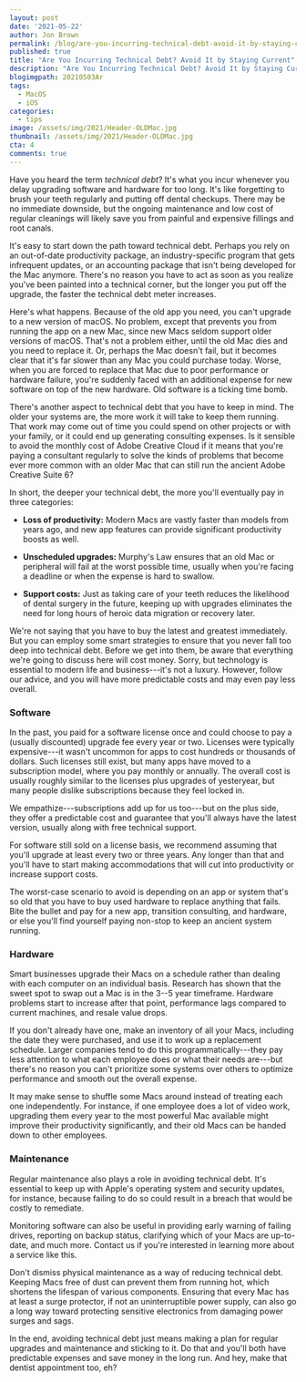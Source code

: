 ```yaml
---
layout: post
date: '2021-05-22'
author: Jon Brown
permalink: /blog/are-you-incurring-technical-debt-avoid-it-by-staying-current/
published: true
title: "Are You Incurring Technical Debt? Avoid It by Staying Current"
description: "Are You Incurring Technical Debt? Avoid It by Staying Current"
blogimgpath: 20210503Ar
tags:
  - MacOS
  - iOS
categories:
  - tips
image: /assets/img/2021/Header-OLDMac.jpg
thumbnail: /assets/img/2021/Header-OLDMac.jpg
cta: 4
comments: true
---
```

Have you heard the term *technical debt*? It's what you incur whenever
you delay upgrading software and hardware for too long. It's like
forgetting to brush your teeth regularly and putting off dental
checkups. There may be no immediate downside, but the ongoing
maintenance and low cost of regular cleanings will likely save you from
painful and expensive fillings and root canals.

It's easy to start down the path toward technical debt. Perhaps you rely
on an out-of-date productivity package, an industry-specific program
that gets infrequent updates, or an accounting package that isn't being
developed for the Mac anymore. There's no reason you have to act as soon
as you realize you've been painted into a technical corner, but the
longer you put off the upgrade, the faster the technical debt meter
increases.

Here's what happens. Because of the old app you need, you can't upgrade
to a new version of macOS. No problem, except that prevents you from
running the app on a new Mac, since new Macs seldom support older
versions of macOS. That's not a problem either, until the old Mac dies
and you need to replace it. Or, perhaps the Mac doesn't fail, but it
becomes clear that it's far slower than any Mac you could purchase
today. Worse, when you are forced to replace that Mac due to poor
performance or hardware failure, you're suddenly faced with an
additional expense for new software on top of the new hardware. Old
software is a ticking time bomb.

There's another aspect to technical debt that you have to keep in mind.
The older your systems are, the more work it will take to keep them
running. That work may come out of time you could spend on other
projects or with your family, or it could end up generating consulting
expenses. Is it sensible to avoid the monthly cost of Adobe Creative
Cloud if it means that you're paying a consultant regularly to solve the
kinds of problems that become ever more common with an older Mac that
can still run the ancient Adobe Creative Suite 6?

In short, the deeper your technical debt, the more you'll eventually pay
in three categories:

-   **Loss of productivity:** Modern Macs are vastly faster than models
    from years ago, and new app features can provide significant
    productivity boosts as well.

-   **Unscheduled upgrades:** Murphy's Law ensures that an old Mac or
    peripheral will fail at the worst possible time, usually when you're
    facing a deadline or when the expense is hard to swallow.

-   **Support costs:** Just as taking care of your teeth reduces the
    likelihood of dental surgery in the future, keeping up with upgrades
    eliminates the need for long hours of heroic data migration or
    recovery later.

We're not saying that you have to buy the latest and greatest
immediately. But you can employ some smart strategies to ensure that you
never fall too deep into technical debt. Before we get into them, be
aware that everything we're going to discuss here will cost money.
Sorry, but technology is essential to modern life and business---it's
not a luxury. However, follow our advice, and you will have more
predictable costs and may even pay less overall.​

### Software

In the past, you paid for a software license once and could choose to
pay a (usually discounted) upgrade fee every year or two. Licenses were
typically expensive---it wasn't uncommon for apps to cost hundreds or
thousands of dollars. Such licenses still exist, but many apps have
moved to a subscription model, where you pay monthly or annually. The
overall cost is usually roughly similar to the licenses plus upgrades of
yesteryear, but many people dislike subscriptions because they feel
locked in.

We empathize---subscriptions add up for us too---but on the plus side,
they offer a predictable cost and guarantee that you'll always have the
latest version, usually along with free technical support.

For software still sold on a license basis, we recommend assuming that
you'll upgrade at least every two or three years. Any longer than that
and you'll have to start making accommodations that will cut into
productivity or increase support costs.

The worst-case scenario to avoid is depending on an app or system that's
so old that you have to buy used hardware to replace anything that
fails. Bite the bullet and pay for a new app, transition consulting, and
hardware, or else you'll find yourself paying non-stop to keep an
ancient system running.​

### Hardware

Smart businesses upgrade their Macs on a schedule rather than dealing
with each computer on an individual basis. Research has shown that the
sweet spot to swap out a Mac is in the 3--5 year timeframe. Hardware
problems start to increase after that point, performance lags compared
to current machines, and resale value drops.

If you don't already have one, make an inventory of all your Macs,
including the date they were purchased, and use it to work up a
replacement schedule. Larger companies tend to do this
programmatically---they pay less attention to what each employee does or
what their needs are---but there's no reason you can't prioritize some
systems over others to optimize performance and smooth out the overall
expense.

It may make sense to shuffle some Macs around instead of treating each
one independently. For instance, if one employee does a lot of video
work, upgrading them every year to the most powerful Mac available might
improve their productivity significantly, and their old Macs can be
handed down to other employees.​

### Maintenance

Regular maintenance also plays a role in avoiding technical debt. It's
essential to keep up with Apple's operating system and security updates,
for instance, because failing to do so could result in a breach that
would be costly to remediate.

Monitoring software can also be useful in providing early warning of
failing drives, reporting on backup status, clarifying which of your
Macs are up-to-date, and much more. Contact us if you're interested in
learning more about a service like this.

Don't dismiss physical maintenance as a way of reducing technical debt.
Keeping Macs free of dust can prevent them from running hot, which
shortens the lifespan of various components. Ensuring that every Mac has
at least a surge protector, if not an uninterruptible power supply, can
also go a long way toward protecting sensitive electronics from damaging
power surges and sags.

In the end, avoiding technical debt just means making a plan for regular
upgrades and maintenance and sticking to it. Do that and you'll both
have predictable expenses and save money in the long run. And hey, make
that dentist appointment too, eh?